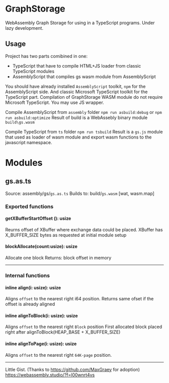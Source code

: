 # GraphStorage
WebAssembly Graph Storage for using in a TypeScript programs.
Under lazy development.

## Usage
Project has two parts comibined in one:
- TypeScript that have to compile HTML+JS loader from classic TypeScript modules
- AssemblyScript that compiles gs wasm module from AssemblyScript

You should have already installed `AssemblyScript` toolkit, `npm` for the AssemblyScript side. And classic Microsoft TypeScript toolkit for the TypeScript part. Compilation of GraphStorage WASM module do not require Microsoft TypeScript. You may use JS wrapper.

Compile AssemblyScript from `assembly` folder
`npm run asbuild:debug`
or `npm run asbuild:optimize`
Result of build is a WebAssebly binary module `build\gs.wasm` 

Compile TypeScript from `ts` folder
`npm run tsbuild`
Result is a `gs.js` module that used as loader of wasm module and export wasm functions to the javascript namespace.

# Modules
## gs.as.ts
Source: assembly/gs/`gs.as.ts`
Builds to: build/`gs.wasm` [wat, wasm.map]

### Exported functions
#### getXBufferStartOffset (): usize
Reurns offset of XBuffer where exchange data could be placed.
XBuffer has X_BUFFER_SIZE bytes as requested at initial module setup

#### blockAllocate(count:usize): usize
Allocate one block
Returns: block offset in memory

---

### Internal functions
#### inline align(i: usize): usize
Aligns `offset` to the nearest right i64 position. 
Returns same ofset if the offset is already aligned

#### inline alignToBlock(i: usize): usize
Aligns `offset` to the nearest right `Block` position
First allocated block placed right after alignToBlock(HEAP_BASE + X_BUFFER_SIZE)

#### inline alignToPage(i: usize): usize
Aligns `offset` to the nearest right `64K-page` position.

---
Little Gist. (Thanks to https://github.com/MaxGraey for adoption)
https://webassembly.studio/?f=l00wnrt4vs